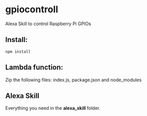 # gpiocontroll
Alexa Skill to control Raspberry Pi GPIOs

## Install:
`npm install`

## Lambda function:
Zip the following files: index.js, package.json and node_modules

## Alexa Skill
Everything you need in the **alexa_skill** folder.